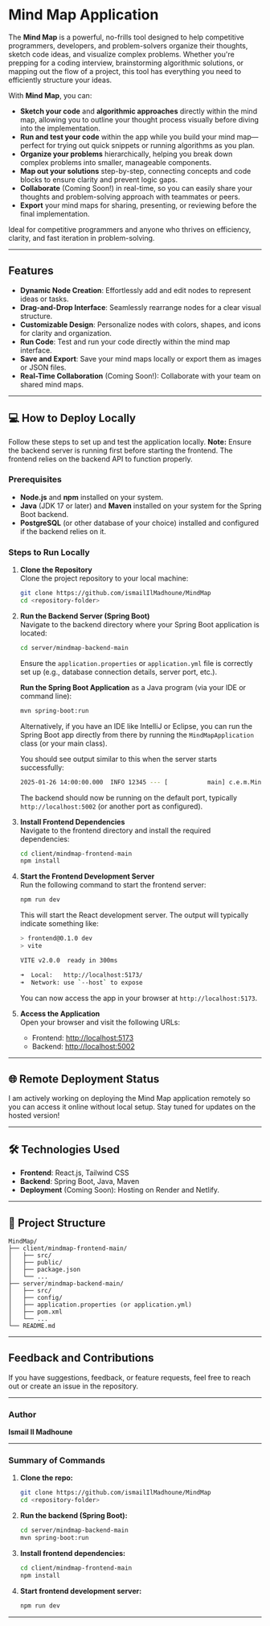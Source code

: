 # Mind Map Application 

The **Mind Map** is a powerful, no-frills tool designed to help competitive programmers, developers, and problem-solvers organize their thoughts, sketch code ideas, and visualize complex problems. Whether you're prepping for a coding interview, brainstorming algorithmic solutions, or mapping out the flow of a project, this tool has everything you need to efficiently structure your ideas.

With **Mind Map**, you can:

- **Sketch your code** and **algorithmic approaches** directly within the mind map, allowing you to outline your thought process visually before diving into the implementation.
- **Run and test your code** within the app while you build your mind map—perfect for trying out quick snippets or running algorithms as you plan.
- **Organize your problems** hierarchically, helping you break down complex problems into smaller, manageable components.
- **Map out your solutions** step-by-step, connecting concepts and code blocks to ensure clarity and prevent logic gaps.
- **Collaborate** (Coming Soon!) in real-time, so you can easily share your thoughts and problem-solving approach with teammates or peers.
- **Export** your mind maps for sharing, presenting, or reviewing before the final implementation.

Ideal for competitive programmers and anyone who thrives on efficiency, clarity, and fast iteration in problem-solving.

---

##  Features

- **Dynamic Node Creation**: Effortlessly add and edit nodes to represent ideas or tasks.
- **Drag-and-Drop Interface**: Seamlessly rearrange nodes for a clear visual structure.
- **Customizable Design**: Personalize nodes with colors, shapes, and icons for clarity and organization.
- **Run Code**: Test and run your code directly within the mind map interface.
- **Save and Export**: Save your mind maps locally or export them as images or JSON files.
- **Real-Time Collaboration** (Coming Soon!): Collaborate with your team on shared mind maps.

---

## 💻 How to Deploy Locally

Follow these steps to set up and test the application locally. **Note:** Ensure the backend server is running first before starting the frontend. The frontend relies on the backend API to function properly.

### **Prerequisites**

- **Node.js** and **npm** installed on your system.
- **Java** (JDK 17 or later) and **Maven** installed on your system for the Spring Boot backend.
- **PostgreSQL** (or other database of your choice) installed and configured if the backend relies on it.

### **Steps to Run Locally**

1. **Clone the Repository**  
   Clone the project repository to your local machine:
   ```bash
   git clone https://github.com/ismailIlMadhoune/MindMap
   cd <repository-folder>
   ```

2. **Run the Backend Server (Spring Boot)**  
   Navigate to the backend directory where your Spring Boot application is located:
   ```bash
   cd server/mindmap-backend-main
   ```

   Ensure the `application.properties` or `application.yml` file is correctly set up (e.g., database connection details, server port, etc.).

   **Run the Spring Boot Application** as a Java program (via your IDE or command line):
   ```bash
   mvn spring-boot:run
   ```

   Alternatively, if you have an IDE like IntelliJ or Eclipse, you can run the Spring Boot app directly from there by running the `MindMapApplication` class (or your main class).

   You should see output similar to this when the server starts successfully:
   ```bash
   2025-01-26 14:00:00.000  INFO 12345 --- [           main] c.e.m.MindMapApplication   : Started MindMapApplication in 5.678 seconds (JVM running for 6.789)
   ```

   The backend should now be running on the default port, typically `http://localhost:5002` (or another port as configured).

3. **Install Frontend Dependencies**  
   Navigate to the frontend directory and install the required dependencies:
   ```bash
   cd client/mindmap-frontend-main
   npm install
   ```

4. **Start the Frontend Development Server**  
   Run the following command to start the frontend server:
   ```bash
   npm run dev
   ```

   This will start the React development server. The output will typically indicate something like:
   ```bash
   > frontend@0.1.0 dev
   > vite

   VITE v2.0.0  ready in 300ms

   ➜  Local:   http://localhost:5173/
   ➜  Network: use `--host` to expose
   ```

   You can now access the app in your browser at `http://localhost:5173`.

5. **Access the Application**  
   Open your browser and visit the following URLs:
   - Frontend: [http://localhost:5173](http://localhost:5173)
   - Backend: [http://localhost:5002](http://localhost:5002)

---

## 🌐 Remote Deployment Status

I am actively working on deploying the Mind Map application remotely so you can access it online without local setup. Stay tuned for updates on the hosted version!

---

## 🛠️ Technologies Used

- **Frontend**: React.js, Tailwind CSS
- **Backend**: Spring Boot, Java, Maven
- **Deployment** (Coming Soon): Hosting on Render and Netlify.
---

## 📂 Project Structure

```
MindMap/
├── client/mindmap-frontend-main/
│   ├── src/
│   ├── public/
│   ├── package.json
│   └── ...
├── server/mindmap-backend-main/
│   ├── src/
│   ├── config/
│   ├── application.properties (or application.yml)
│   ├── pom.xml
│   └── ...
└── README.md
```

---

##  Feedback and Contributions

If you have suggestions, feedback, or feature requests, feel free to reach out or create an issue in the repository. 

---

###  Author

**Ismail Il Madhoune**  

---

### Summary of Commands

1. **Clone the repo:**
   ```bash
   git clone https://github.com/ismailIlMadhoune/MindMap
   cd <repository-folder>
   ```

2. **Run the backend (Spring Boot):**
   ```bash
   cd server/mindmap-backend-main
   mvn spring-boot:run
   ```

3. **Install frontend dependencies:**
   ```bash
   cd client/mindmap-frontend-main
   npm install
   ```

4. **Start frontend development server:**
   ```bash
   npm run dev
   ```

---
